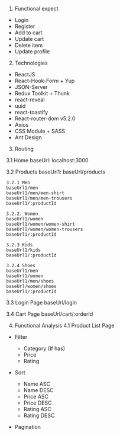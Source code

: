 1. Functional expect

-   Login
-   Register
-   Add to cart
-   Update cart
-   Delete item
-   Update profile

2. Technologies

-   ReactJS
-   React-Hook-Form + Yup
-   JSON-Server
-   Redux Toolkit + Thunk
-   react-reveal
-   uuid
-   react-toastify
-   React-router-dom v5.2.0
-   Axios
-   CSS Module + SASS
-   Ant Design

3. Routing

3.1 Home
baseUrl: localhost:3000

3.2 Products
baseUrl1: baseUrl/products

    3.2.1 Men
    baseUrl1/men
    baseUrl1/men/men-shirt
    baseUrl1/men/men-trousers
    baseUrl1/:productId

    3.2.2. Women
    baseUrl1/women
    baseUrl1/women/women-shirt
    baseUrl1/women/women-trousers
    baseUrl1/:productId

    3.2.3 Kids
    baseUrl1/kids
    baseUrl1/:productId

    3.2.4 Shoes
    baseUrl1/men
    baseUrl1/women
    baseUrl1/men/shoes
    baseUrl/women/shoes
    baseUrl1/:productId

3.3 Login Page
baseUrl/login

3.4 Cart Page
baseUrl/cart/:orderId

4. Functional Analysis
   4.1 Product List Page

-   Filter

    -   Category (If has)
    -   Price
    -   Rating

-   Sort

    -   Name ASC
    -   Name DESC
    -   Price ASC
    -   Price DESC
    -   Rating ASC
    -   Rating DESC

-   Pagination
